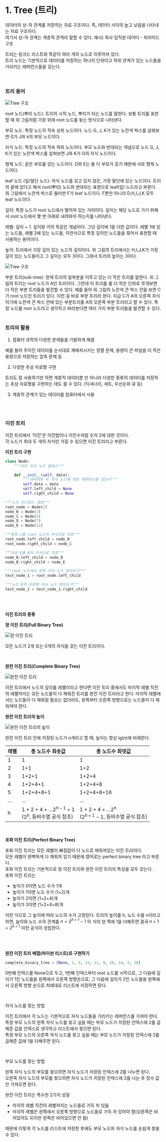 # 1. Tree (트리)

데이터의 상-하 관계를 저장하는 자료 구조이다. 즉, 데이터 사이의 높고 낮음을 나타내는 자료 구조이다.<br>
여기서 상-하 관계는 계층적 관계라 말할 수 있다. 예시) 회사 임직원 데이터 - 피라미드 구조 <br>

트리는 링크드 리스트와 똑같이 여러 개의 노드로 이루어져 있다. <br>
트리 노드는 기본적으로 데이터를 저장하는 하나의 단위이고 하위 관계가 있는 노드들을 가리키는 레퍼런스들을 갖는다. <br>
<br><br>

### 트리 용어

<img src="img/01_Tree.png" alt="Tree 구조"/> <br>

root 노드(뿌리 노드): 트리의 시작 노드, 뿌리가 되는 노드를 말한다. 보통 트리를 표현할 때 위 그림처럼 가장 위에 root 노드를 놓는 방식으로 나타낸다.

부모 노드: 특정 노드의 직속 상위 노드이다. 노드 G, J, K가 있는 노란색 박스를 살펴보면 G가 J와 k의 부모 노드이다.

자식 노드: 특정 노드의 직속 하위 노드이다. 부모 노드와 반대되는 개념으로 노드 G, J, K가 있는 노란색 박스를 살펴보면 J와 K가 G의 자식 노드이다.

형제 노드: 같은 부모를 갖는 노드이다. D와 E는 둘 다 부모가 갖기 때문에 서로 형제 노드이다.

leaf 노드 (잎/말단 노드): 자식 노드를 갖고 있지 않은, 가장 말단에 있는 노드이다. 트리의 끝에 있다고 해서 root(뿌리) 노드와 반대되는 표현으로 leaf(잎) 노드라고 부른다. 위 그림에서 노란색 박스로 둘러싼 F가 leaf 노드이다. F뿐만 아니라 D,H,I,J,K 모두 leaf 노드이다.

깊이: 특정 노드가 root 노드에서 떨어져 있는 거리이다. 깊이는 해당 노드로 가기 위해서 root 노드에서 몇 번 아래로 내려와야 하는지를 나타낸다.

레벨: 깊이 + 1. 깊이랑 거의 똑같은 개념이다. 그냥 깊이에 1을 더한 값이다. 레벨 1에 있는 노드들, 레벨 2에 있는 노드들, 이런식으로 특정 깊이인 노드들을 묶어서 표현할 때 사용하는 용어이다.

높이: 트리에서 가장 깊이 있는 노드의 깊이이다. 위 그림의 트리에서는 H,I,J,K가 가장 깊이 있는 노드들이고 그 깊이는 모두 3이다. 그래서 트리의 높이는 3이다.

<img src="img/02_Tree.png" alt="Tree 구조"/> <br>

부분 트리(sub-tree): 현재 트리의 일부분을 이루고 있는 더 작은 트리를 말한다. 위 그림의 트리는 root 노드가 A인 트리이다. 그런데 이 트리를 좀 더 작은 단위로 쪼개보면 더 작은 부분 트리들을 발견할 수 있다. 예를 들어 위 그림의 노란색 큰 박스 안을 보면 C가 root 노드인 트리가 있다. 이런 걸 바로 부분 트리라 한다. 지금 C가 A의 오른쪽 자식이기에 노란색 큰 박스 안에 있는 부분트리를 A의 오른쪽 부분 트리라고 할 수 있다. 특정 노드를 root 노드라고 생각하고 바라본다면 여러 가지 부분 트리들을 발견할 수 있다.
<br><br>

### 트리의 활용

1. 컴퓨터 과학의 다양한 문제들을 기발하게 해결

예를 들어 주어진 데이터를 순서대로 재배치시키는 정렬 문제, 용량이 큰 파일을 더 작은 용량으로 저장하는 압축 문제 등

2. 다양한 추상 자료형 구현

트리도 잘 사용하기만 하면 계층적 데이터뿐 만 아니라 다양한 종류의 데이터를 저장하는 추상 자료형을 구현하는 데도 쓸 수 있다. (딕셔너리, 세트, 우선순위 큐 등)

3. 계층적 관계가 있는 데이터를 컴퓨터에서 사용

<br><br>

### 이진 트리

이진 트리에서 '이진'은 이진법이나 이진수처럼 숫자 2에 대한 것이다. <br>
각 노드가 최대 두 개의 자식만 가질 수 있으면 이진 트리라고 부른다. <br>

**이진 트리 구현**

```python
class Node:
    """이진 트리 노드 클래스"""

    def __init__(self, data):
        """데이터와 두 자식 노드에 대한 레퍼런스를 갖는다"""
        self.data = data
        self.left_child = None
        self.right_child = None

"""노드 인스턴스 생성"""
root_node = Node(2)
node_B = Node(3)
node_C = Node(5)
node_D = Node(7)
node_E = Node(11)

"""B와 C를 root 노드의 자식으로 지정"""
root_node.left_child = node_B
root_node.right_child = node_C

"""D와 E를 B의 자식으로 지정"""
node_B.left_child = node_D
node_B.right_child = node_E

"""root 노드에서 왼쪽 자식 노드 받아오기"""
test_node_1 = root_node.left_child

"""노드 B의 오른쪽 자식 노드 받아오기"""
test_node_2 = test_node_1.right_child
```

<br><br>

**이진 트리의 종류**

**정 이진 트리(Full Binary Tree)**

<img src="img/03_Tree.png" alt="정 이진 트리" />

모든 노드가 2개 또는 0개의 자식을 갖는 이진 트리이다.

<br>

**완전 이진 트리(Complete Binary Tree)**

<img src="img/04_Tree.png" alt="완전 이진 트리" />

이진 트리에서 노드의 깊이를 레벨이라고 한다면 이진 트리 중에서도 마지막 레벨 직전의 레벨까지는 모든 노드들이 다 채워진 트리를 완전 이진 트리라고 한다. 마지막 레벨에서는 노드들이 다 채워질 필요는 없더라도, 왼쪽부터 오른쪽 방향으로는 노드들이 다 채워져야 한다.

**완전 이진 트리의 높이**

<img src="img/05_Tree.png" alt="완전 이진 트리의 높이" />

완전 이진 트리 안에 저장된 노드가 n개라고 할 때, 높이는 항상 lg(n)에 비례한다.

| 레벨 | 총 노드수 최솟값                                      | 총 노드수 최댓값                                      |
| ---- | ----------------------------------------------------- | ----------------------------------------------------- |
| 1    | 1                                                     | 1                                                     |
| 2    | 1+1                                                   | 1+2                                                   |
| 3    | 1+2+1                                                 | 1+2+4                                                 |
| 4    | 1+2+4+1                                               | 1+2+4+8                                               |
| 5    | 1+2+4+8+1                                             | 1+2+4+8+16                                            |
| …    | …                                                     | …                                                     |
| h    | $1+2+4+…2^{h-1}+1$ <br> ($2^{h}$, 등비수열 공식 참조) | $1+2+4+…2^{h}$ <br> ($2^{h+1}-1$, 등비수열 공식 참조) |

<br>

**포화 이진 트리(Perfect Binary Tree)**

포화 이진 트리는 모든 레벨이 빠짐없이 다 노드로 채워져있는 이진 트리이다. <br>
모든 레벨이 완벽하게 다 채워져 있기 때문에 영어로는 perfect binary tree 라고 부른다. <br>
포화 이진 트리는 기본적으로 정 이진 트리와 완전 이진 트리의 특성을 모두 갖는다. <br>
포화 이진 트리는

- 높이가 0이면 노드 수가 1개
- 높이가 1이면 노드 수가 (1+2)개
- 높이가 2이면 (1+2+4)개
- 높이가 3이면 (1+2+4+8)개

이런 식으로 그 높이에 따라 노드의 수가 고정된다. 트리의 높이를 h, 노드 수를 n이라고 하면, 높이와 노드 수의 관계를 $n = 2^{h+1}-1$ 이 식의 양 쪽에 1을 더해주면 결국 $n+1 = 2^{h+1}$ 이런 공식이 성립한다.

<br><br>

**완전 이진 트리 배열(파이썬 리스트)로 구현하기**

```python
complete_binary_tree = [None, 1, 5, 12, 11, 9, 10, 14, 2, 10]
```

0번째 인덱스를 None으로 두고, 1번째 인덱스부터 root 노드를 시작으로, 그 다음에 깊이가 1인 노드들을 왼쪽에서 오른쪽 방향순으로, 그 다음에 깊이가 2인 노드들을 왼쪽에서 오른쪽 방향 순으로 차례대로 리스트에 저장하면 된다.

<br>

자식 노드를 찾는 방법

이진 트리에서 각 노드는 기본적으로 자식 노드들을 가리키는 레퍼런스를 가져야 한다. <br>
특정 부모 노드의 왼쪽 자식 노드를 찾고 싶을 때는 부모 노드가 저장된 인덱스에 2를 곱해준 값을 인덱스로 생각하고 리스트에서 찾으면 된다. <br>
특정 부모 노드의 오른쪽 자식 노드를 찾고 싶을 때는 부모 노드가 저장된 인덱스에 2를 곱해준 값에 1을 더해주면 된다.

<br>

부모 노드를 찾는 방법

왼쪽 자식 노드의 부모를 찾으려면 자식 노드가 저장된 인덱스에 2를 나누면 된다. <br>
오른쪽 자식 노드의 부모를 찾으려면 자식 노드가 저장된 인덱스에 2를 나눈 후 정수 값만 가져오면 된다.

완전 이진 트리는 특수한 2가지 성질

- 마지막 레벨 직전의 레벨까지는 노드들로 가득 차 있음
- 마지막 레벨은 왼쪽에서 오른쪽 방향으로 노드들로 가득 차 있어야 함(오른쪽은 비어있어도 되지만 왼쪽은 비어있으면 안 됨)

때문에 이렇게 각 노드를 리스트에 저장한 후에도 부모 노드와 자식 노드를 손쉽게 찾을 수 있다.
